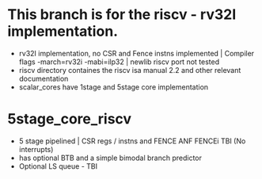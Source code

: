 # This branch is for the riscv - rv32I implementation.
* rv32I implementation, no CSR and Fence instns implemented | Compiler flags -march=rv32i -mabi=ilp32 | newlib riscv port not tested
* riscv directory containes the riscv isa manual 2.2 and other relevant documentation
* scalar_cores have 1stage and 5stage core implementation

# 5stage_core_riscv
* 5 stage pipelined | CSR regs / instns and FENCE ANF FENCEi TBI (No interrupts)
* has optional BTB and a simple bimodal branch predictor
* Optional LS queue - TBI

